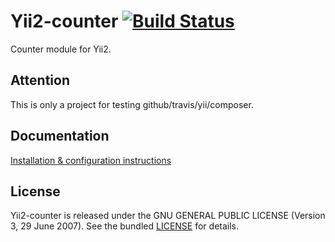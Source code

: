 Yii2-counter [![Build Status](https://travis-ci.org/jkmssoft/yii2-counter.svg?branch=master)](https://travis-ci.org/jkmssoft/yii2-counter)
=
Counter module for Yii2.

## Attention
This is only a project for testing github/travis/yii/composer.

## Documentation

[Installation & configuration instructions](docs/installation-configuration.md)

## License

Yii2-counter is released under the GNU GENERAL PUBLIC LICENSE (Version 3, 29 June 2007). See the bundled
[LICENSE](LICENSE) for details.
